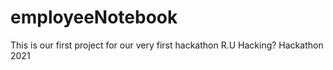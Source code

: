 # employeeNotebook
This is our first project for our very first hackathon
R.U Hacking? Hackathon 2021
